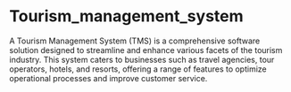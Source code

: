 # Tourism_management_system
A Tourism Management System (TMS) is a comprehensive software solution designed to streamline and enhance various facets of the tourism industry. This system caters to businesses such as travel agencies, tour operators, hotels, and resorts, offering a range of features to optimize operational processes and improve customer service.
